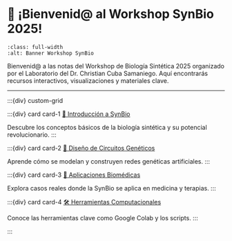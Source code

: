 # 👋 ¡Bienvenid@ al Workshop SynBio 2025!

```{image} images/banner.svg
:class: full-width
:alt: Banner Workshop SynBio

```

Bienvenid@ a las notas del Workshop de Biología Sintética 2025 organizado por el Laboratorio del Dr. Christian Cuba Samaniego. Aquí encontrarás recursos interactivos, visualizaciones y materiales clave.

---

:::{div} custom-grid

:::{div} card card-1
[🔬 Introducción a SynBio](lectures/01_intro.html)

Descubre los conceptos básicos de la biología sintética y su potencial revolucionario.
:::

:::{div} card card-2
[🧬 Diseño de Circuitos Genéticos](lectures/02_circuitos.html)

Aprende cómo se modelan y construyen redes genéticas artificiales.
:::

:::{div} card card-3
[🧫 Aplicaciones Biomédicas](lectures/03_aplicaciones.html)

Explora casos reales donde la SynBio se aplica en medicina y terapias.
:::

:::{div} card card-4
[🛠️ Herramientas Computacionales](lectures/04_herramientas.html)

Conoce las herramientas clave como Google Colab y los scripts.
:::

:::

